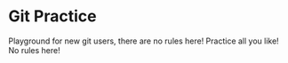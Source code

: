 # Git Practice

Playground for new git users, there are no rules here! Practice all you like! No rules here!
